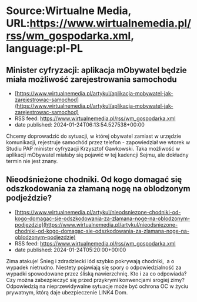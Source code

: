 # Source:Wirtualne Media, URL:https://www.wirtualnemedia.pl/rss/wm_gospodarka.xml, language:pl-PL

## Minister cyfryzacji: aplikacja mObywatel będzie miała możliwość zarejestrowania samochodu
 - [https://www.wirtualnemedia.pl/artykul/aplikacja-mobywatel-jak-zarejestrowac-samochod](https://www.wirtualnemedia.pl/artykul/aplikacja-mobywatel-jak-zarejestrowac-samochod)
 - RSS feed: https://www.wirtualnemedia.pl/rss/wm_gospodarka.xml
 - date published: 2024-01-24T06:13:54.527538+00:00

Chcemy doprowadzić do sytuacji, w której obywatel zamiast w urzędzie komunikacji, rejestruje samochód przez telefon - zapowiedział we wtorek w Studiu PAP minister cyfryzacji Krzysztof Gawkowski. Taka możliwość w aplikacji mObywatel miałaby się pojawić w tej kadencji Sejmu, ale dokładny termin nie jest znany.

## Nieodśnieżone chodniki. Od kogo domagać się odszkodowania za złamaną nogę na oblodzonym podjeździe?
 - [https://www.wirtualnemedia.pl/artykul/nieodsniezone-chodniki-od-kogo-domagac-sie-odszkodowania-za-zlamana-noge-na-oblodzonym-podjezdzie](https://www.wirtualnemedia.pl/artykul/nieodsniezone-chodniki-od-kogo-domagac-sie-odszkodowania-za-zlamana-noge-na-oblodzonym-podjezdzie)
 - RSS feed: https://www.wirtualnemedia.pl/rss/wm_gospodarka.xml
 - date published: 2024-01-24T05:20:00+00:00

Zima atakuje! Śnieg i zdradziecki lód szybko pokrywają chodniki,  a o wypadek nietrudno. Niestety pojawiają się spory o odpowiedzialność za wypadki spowodowane przez śliską nawierzchnię. Kto i za co odpowiada?  Czy można zabezpieczyć się przed przykrymi konwencjami srogiej zimy? Odpowiedzią na nieprzewidywalne sytuacje może być ochrona OC w życiu prywatnym, którą daje ubezpieczenie LINK4 Dom.

